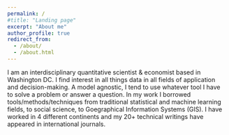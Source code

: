 ```yaml
---
permalink: /
#title: "Landing page"
excerpt: "About me"
author_profile: true
redirect_from: 
  - /about/
  - /about.html
---
```


I am an interdisciplinary quantitative scientist & economist based in Washington DC. I find interest in all things data in all fields of application and decision-making. A model agnostic, I tend to use whatever tool I have to solve a problem or answer a question. In my work I borrowed tools/methods/techniques from traditional statistical and machine learning fields, to social science, to Goegraphical Information Systems (GIS). I have worked in 4 different continents and my 20+ technical writings have appeared in international journals.

